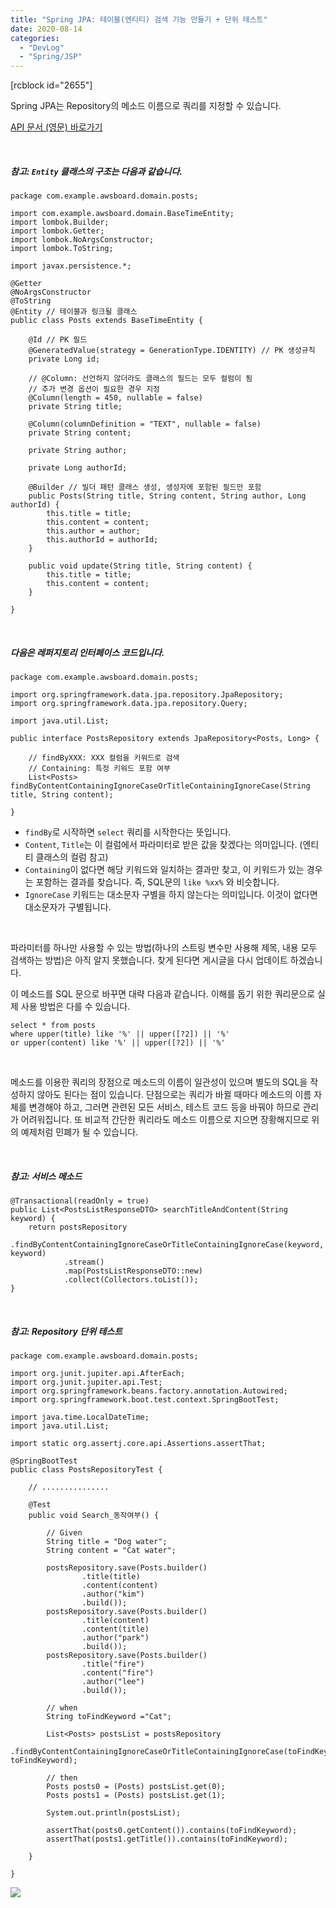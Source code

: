 ```yaml
---
title: "Spring JPA: 테이블(엔티티) 검색 기능 만들기 + 단위 테스트"
date: 2020-08-14
categories: 
  - "DevLog"
  - "Spring/JSP"
---
```


\[rcblock id="2655"\]

Spring JPA는 Repository의 메소드 이름으로 쿼리를 지정할 수 있습니다.

[API 문서 (영문) 바로가기](https://docs.spring.io/spring-data/jpa/docs/1.10.1.RELEASE/reference/html/#jpa.query-methods.query-creation)

 

##### **참고: `Entity` 클래스의 구조는 다음과 같습니다.**

```
package com.example.awsboard.domain.posts;

import com.example.awsboard.domain.BaseTimeEntity;
import lombok.Builder;
import lombok.Getter;
import lombok.NoArgsConstructor;
import lombok.ToString;

import javax.persistence.*;

@Getter
@NoArgsConstructor
@ToString
@Entity // 테이블과 링크될 클래스
public class Posts extends BaseTimeEntity {

    @Id // PK 필드
    @GeneratedValue(strategy = GenerationType.IDENTITY) // PK 생성규칙
    private Long id;

    // @Column: 선언하지 않더라도 클래스의 필드는 모두 컬럼이 됨
    // 추가 변경 옵션이 필요한 경우 지정
    @Column(length = 450, nullable = false)
    private String title;

    @Column(columnDefinition = "TEXT", nullable = false)
    private String content;

    private String author;

    private Long authorId;

    @Builder // 빌더 패턴 클래스 생성, 생성자에 포함된 필드만 포함
    public Posts(String title, String content, String author, Long authorId) {
        this.title = title;
        this.content = content;
        this.author = author;
        this.authorId = authorId;
    }

    public void update(String title, String content) {
        this.title = title;
        this.content = content;
    }

}

```

 

##### **다음은 레퍼지토리 인터페이스 코드입니다.**

```
package com.example.awsboard.domain.posts;

import org.springframework.data.jpa.repository.JpaRepository;
import org.springframework.data.jpa.repository.Query;

import java.util.List;

public interface PostsRepository extends JpaRepository<Posts, Long> {

    // findByXXX: XXX 컬럼을 키워드로 검색
    // Containing: 특정 키워드 포함 여부
    List<Posts> findByContentContainingIgnoreCaseOrTitleContainingIgnoreCase(String title, String content);

}
```

- `findBy`로 시작하면 `select` 쿼리를 시작한다는 뜻입니다.
- `Content`, `Title`는 이 컬럼에서 파라미터로 받은 값을 찾겠다는 의미입니다. (엔티티 클래스의 컬럼 참고)
- `Containing`이 없다면 해당 키워드와 일치하는 결과만 찾고, 이 키워드가 있는 경우는 포함하는 결과를 찾습니다. 즉, SQL문의 `like %xx%` 와 비슷합니다.
- `IgnoreCase` 키워드는 대소문자 구별을 하지 않는다는 의미입니다. 이것이 없다면 대소문자가 구별됩니다.

 

파라미터를 하나만 사용할 수 있는 방법(하나의 스트링 변수만 사용해 제목, 내용 모두 검색하는 방법)은 아직 알지 못했습니다. 찾게 된다면 게시글을 다시 업데이트 하겠습니다.

이 메소드를 SQL 문으로 바꾸면 대략 다음과 같습니다. 이해를 돕기 위한 쿼리문으로 실제 사용 방법은 다를 수 있습니다.

```
select * from posts 
where upper(title) like '%' || upper([?2]) || '%' 
or upper(content) like '%' || upper([?2]) || '%'
```

 

메소드를 이용한 쿼리의 장점으로 메소드의 이름이 일관성이 있으며 별도의 SQL을 작성하지 않아도 된다는 점이 있습니다. 단점으로는 쿼리가 바뀔 때마다 메소드의 이름 자체를 변경해야 하고, 그러면 관련된 모든 서비스, 테스트 코드 등을 바꿔야 하므로 관리가 어려워집니다. 또 비교적 간단한 쿼리라도 메소드 이름으로 지으면 장황해지므로 위의 예제처럼 민폐가 될 수 있습니다.

 

##### **참고: 서비스 메소드**

```
@Transactional(readOnly = true)
public List<PostsListResponseDTO> searchTitleAndContent(String keyword) {
    return postsRepository
            .findByContentContainingIgnoreCaseOrTitleContainingIgnoreCase(keyword, keyword)
            .stream()
            .map(PostsListResponseDTO::new)
            .collect(Collectors.toList());
}
```

 

##### **참고: Repository 단위 테스트**

```
package com.example.awsboard.domain.posts;

import org.junit.jupiter.api.AfterEach;
import org.junit.jupiter.api.Test;
import org.springframework.beans.factory.annotation.Autowired;
import org.springframework.boot.test.context.SpringBootTest;

import java.time.LocalDateTime;
import java.util.List;

import static org.assertj.core.api.Assertions.assertThat;

@SpringBootTest
public class PostsRepositoryTest {

    // ...............

    @Test
    public void Search_동작여부() {

        // Given
        String title = "Dog water";
        String content = "Cat water";

        postsRepository.save(Posts.builder()
                .title(title)
                .content(content)
                .author("kim")
                .build());
        postsRepository.save(Posts.builder()
                .title(content)
                .content(title)
                .author("park")
                .build());
        postsRepository.save(Posts.builder()
                .title("fire")
                .content("fire")
                .author("lee")
                .build());

        // when
        String toFindKeyword ="Cat";

        List<Posts> postsList = postsRepository
                .findByContentContainingIgnoreCaseOrTitleContainingIgnoreCase(toFindKeyword, toFindKeyword);

        // then
        Posts posts0 = (Posts) postsList.get(0);
        Posts posts1 = (Posts) postsList.get(1);

        System.out.println(postsList);

        assertThat(posts0.getContent()).contains(toFindKeyword);
        assertThat(posts1.getTitle()).contains(toFindKeyword);

    }

}

```

![](./assets/img/wp-content/uploads/2020/08/스크린샷-2020-08-14-오후-1.39.22.png)
